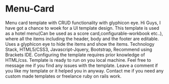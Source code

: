 # Menu-Card
Menu card template with CRUD functionality with glyphicon eye.
Hi Guys, I have got a chance to woek for a UI template design. 
This template is used as a hotel menu(Can be used as a score card,configurable-workbook etc..), where all the items including the header, body and the footer are editable. 
Uses a glyphicon eye to hide the items and show the items.
Technology Stack,
HTML5/CSS3,
Javascript-Jquery,
Bootstrap,
Recommend using Brackets IDE.
Configuring the template requires prior knowledge of HTML/css. Template is ready to run on you local machine.
Feel free to message me if you find any issues with the template.
Leave a comment if you like my template or it helped you in anyway. 
Contact me if you need any custom made templates or freelance ruby on rails work.
